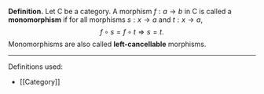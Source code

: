 **Definition.** Let $\mathsf{C}$ be a category. A morphism $f:a\to b$ in $\mathsf{C}$ is called a **monomorphism** if for all morphisms $s:x\to a$ and $t:x\to a$, $$f\circ s=f\circ t\Rightarrow s=t.$$
Monomorphisms are also called **left-cancellable** morphisms.
***
Definitions used:
- [[Category]]